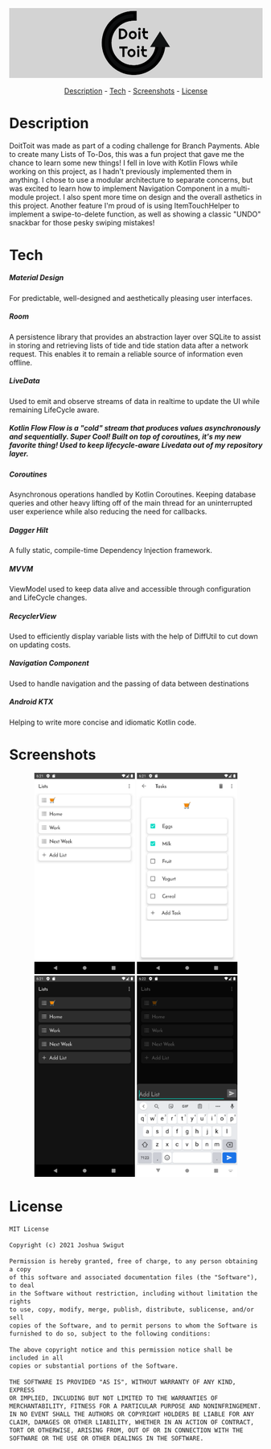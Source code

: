 <p align = "center">
  <img src = "DoitToitLogoBanner.png" >
  </p>

<p align = "center">
  <a href="#description">Description</a> -
  <a href="#tech">Tech</a> -
  <a href="#screenshots">Screenshots</a> -
  <a href="#license">License</a>
  </p>


# Description

  DoitToit was made as part of a coding challenge for Branch Payments. Able to create many Lists of To-Dos, this was a fun project that
gave me the chance to learn some new things! I fell in love with Kotlin Flows while working on this project, as I hadn't previously implemented them in anything.
I chose to use a modular architecture to separate concerns, but was excited to learn how to implement Navigation Component in a multi-module project.
I also spent more time on design and the overall asthetics in this project. Another feature I'm proud of is using ItemTouchHelper to implement
a swipe-to-delete function, as well as showing a classic "UNDO" snackbar for those pesky swiping mistakes!


# Tech
<h5>Material Design</h5> For predictable, well-designed and
aesthetically pleasing user interfaces.
<h5>Room</h5> A persistence library that provides an abstraction layer over SQLite to assist
 in storing and retrieving lists of tide and tide station data after a network
request. This enables it to remain a reliable source of information even offline.
<h5>LiveData</h5> Used to emit and observe streams of data in realtime to update the UI while remaining
LifeCycle aware.
<h5>Kotlin Flow</> Flow is a "cold" stream that produces values asynchronously and sequentially. Super Cool! Built on
  top of coroutines, it's my new favorite thing! Used to keep lifecycle-aware Livedata out of my repository layer.
<h5>Coroutines</h5> Asynchronous operations handled by Kotlin Coroutines. Keeping database queries and
other heavy lifting off of the main thread for an uninterrupted user experience while also
reducing the need for callbacks.
<h5>Dagger Hilt</h5> A fully static, compile-time Dependency Injection framework.
<h5>MVVM</h5> ViewModel used to keep data alive and accessible through configuration and LifeCycle changes.
<h5>RecyclerView</h5> Used to efficiently display variable lists with the help of DiffUtil to cut down on updating costs.
<h5>Navigation Component</h5> Used to handle navigation and the passing of data between destinations
<h5>Android KTX</h5> Helping to write more concise and idiomatic Kotlin code.


# Screenshots
<p align = "center">
<img src = "listspiclight.png" height = "400" width = "200" >
<img src = "taskspiclight.png" height = "400" width = "200" >
<img src = "darkmodepic.png" height = "400" width = "200" >
<img src = "addlistpic.png" height = "400" width = "200" >

  </p>



# License
```
MIT License

Copyright (c) 2021 Joshua Swigut

Permission is hereby granted, free of charge, to any person obtaining a copy
of this software and associated documentation files (the "Software"), to deal
in the Software without restriction, including without limitation the rights
to use, copy, modify, merge, publish, distribute, sublicense, and/or sell
copies of the Software, and to permit persons to whom the Software is
furnished to do so, subject to the following conditions:

The above copyright notice and this permission notice shall be included in all
copies or substantial portions of the Software.

THE SOFTWARE IS PROVIDED "AS IS", WITHOUT WARRANTY OF ANY KIND, EXPRESS
OR IMPLIED, INCLUDING BUT NOT LIMITED TO THE WARRANTIES OF
MERCHANTABILITY, FITNESS FOR A PARTICULAR PURPOSE AND NONINFRINGEMENT.
IN NO EVENT SHALL THE AUTHORS OR COPYRIGHT HOLDERS BE LIABLE FOR ANY
CLAIM, DAMAGES OR OTHER LIABILITY, WHETHER IN AN ACTION OF CONTRACT,
TORT OR OTHERWISE, ARISING FROM, OUT OF OR IN CONNECTION WITH THE
SOFTWARE OR THE USE OR OTHER DEALINGS IN THE SOFTWARE.
